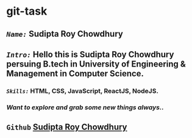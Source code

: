 # git-task

## *`Name:`*  Sudipta Roy Chowdhury

## *`Intro:`*  Hello this is Sudipta Roy Chowdhury persuing B.tech in University of Engineering & Management in Computer Science.

### *`Skills:`*  HTML, CSS, JavaScript, ReactJS, NodeJS.

### *Want to explore and grab some new things always..*

## `Github` <a href="https://github.com/sudiptacool1999">Sudipta Roy Chowdhury</a>
